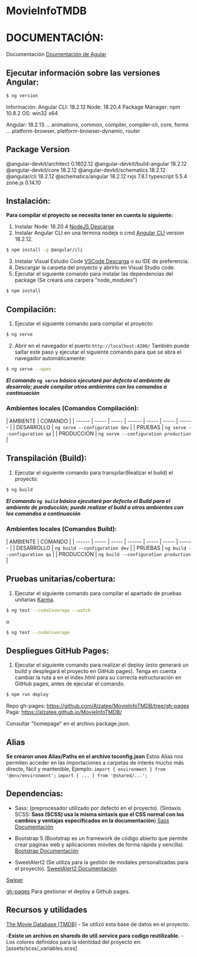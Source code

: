 # MovieInfoTMDB
# DOCUMENTACIÓN:
Documentación [Doumentación de Agular](https://angular.dev/overview)


## Ejecutar información sobre las versiones Angular:
````sh
$ ng version
````

Información:
Angular CLI: 18.2.12
Node: 18.20.4
Package Manager: npm 10.8.2
OS: win32 x64

Angular: 18.2.13
... animations, common, compiler, compiler-cli, core, forms
... platform-browser, platform-browser-dynamic, router

Package                         Version
---------------------------------------------------------
@angular-devkit/architect       0.1802.12
@angular-devkit/build-angular   18.2.12
@angular-devkit/core            18.2.12
@angular-devkit/schematics      18.2.12
@angular/cli                    18.2.12
@schematics/angular             18.2.12
rxjs                            7.8.1
typescript                      5.5.4
zone.js                         0.14.10


## Instalación:
**Para compilar el proyecto se necesita tener en cuenta lo siguiente:**

1. Instalar Node: 18.20.4 [NodeJS Descarga](https://nodejs.org/en/)
2. Instalar Angular CLI en una termina nodejs o cmd [Angular CLI](https://www.npmjs.com/package/@angular/cli) version 18.2.12.
````sh
$ npm install -g @angular/cli
````
3. Instalar Visual Estudio Code [VSCode Descarga](https://code.visualstudio.com/) o su IDE de preferencia.
4. Descargar la carpeta del proyecto y abrirlo en Visual Studio code.
5. Ejecutar el siguiente comando para instalar las dependencias del package (Se creará una carpera "node_modules")
````sh
$ npm install
````


## Compilación:
1. Ejecutar el siguiente comando para compilar el proyecto:
````sh
$ ng serve
````
2. Abrir en el navegador el puerto `http://localhost:4200/`
También puede saltar este paso y ejecutar el siguiente comando para que se abra el navegador automáticamente:
````sh
$ ng serve --open
````
***El comando `ng serve` básico ejecutará por defecto el ambiente de desarrolo; puede compilar otros ambientes con los comandos a continuación***
### Ambientes locales (Comandos Compilación):
| AMBIENTE | COMANDO |
| ------ | ----- | ----- | ------ | ----- | ----- | ------ |
| DESARROLLO     | `ng serve --configuration dev`          |
| PRUEBAS        | `ng serve --configuration qa`           |
| PRODUCCIÓN     | `ng serve --configuration production`   |


## Transpilación (Build):
1. Ejecutar el siguiente comando para transpilar(Realizar el build) el proyecto:
````sh
$ ng build
````
***El comando `ng build` básico ejecutará por defecto el Build para el ambiente de producción; puede realizar el build a otros ambientes con los comandos a continuación***
### Ambientes locales (Comandos Build):
| AMBIENTE | COMANDO |
| ------ | ----- | ----- | ------ | ----- | ----- | ------ |
| DESARROLLO     | `ng build --configuration dev`          |
| PRUEBAS        | `ng build --configuration qa`           |
| PRODUCCIÓN     | `ng build --configuration production`   |


## Pruebas unitarias/cobertura:
1. Ejecutar el siguiente comando para compilar el apartado de pruebas unitarias
[Karma](https://karma-runner.github.io).
````sh
$ ng test --codeCoverage --watch 
````
o
````sh
$ ng test --codeCoverage
````


## Despliegues GitHub Pages:
1. Ejecutar el siguiente comando para realizar el deploy (esto generará un build y desplegará el proyecto en GitHub pages).
Tenga en cuenta cambiar la ruta a <base href="./"> en el index.html para su correcta estructuración en GitHub pages, antes de ejecutar el comando.
````sh
$ npm run deploy
````
Repo gh-pages: https://github.com/Alzatee/MovieInfoTMDB/tree/gh-pages
Page: https://alzatee.github.io/MovieInfoTMDB/

Consultar "homepage" en el archivo package.json.


## Alias
**Se crearon unos Alias/Paths en el archivo tsconfig.json**
Estos Alias nos permiten acceder en las importaciones a carpetas de interés mucho más directo, fácil y mantenible, Ejemplo:
`import { environment } from '@env/environment';`
`import { ... } from '@shared/...';`


## Dependencias:
- Sass: (preprocesador utilizado por defecto en el proyecto).
(Sintaxis SCSS: **Sass (SCSS) usa la misma sintaxis que el CSS normal con los cambios y ventajas especificados en la documentación**)
[Sass Documentación](https://sass-lang.com/)

- Bootstrap 5 (Bootstrap es un framework de código abierto que permite crear páginas web y aplicaciones móviles de forma rápida y sencilla).
[Bootstrap Documentación](https://getbootstrap.com/)

- SweetAlert2 (Se utiliza para la gestión de modales personalizadas para el proyecto).
[SweetAlert2 Documentación](https://sweetalert2.github.io/) 

[Swiper](https://swiperjs.com/get-started)

[gh-pages](https://www.npmjs.com/package/gh-pages) Para gestionar el deploy a Github pages.


## Recursos y utilidades
[The Movie Database (TMDB)](https://developer.themoviedb.org/docs/authentication-application) - Se utilizó esta base de datos en el proyecto.

-**Existe un archivo en shareds de util.service para codigo reutilizable.**
-Los colores definidos para la identidad del proyecto en: [assets/scss/_variables.scss]